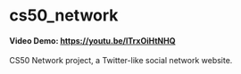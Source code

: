 # cs50_network
#### Video Demo:  <https://youtu.be/lTrxOiHtNHQ>
CS50 Network project, a Twitter-like social network website.
